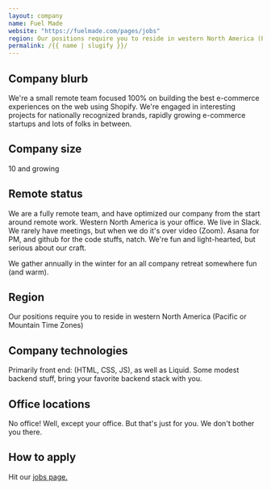 ```yaml
---
layout: company
name: Fuel Made
website: "https://fuelmade.com/pages/jobs"
region: Our positions require you to reside in western North America (Pacific or Mountain Time Zones)
permalink: /{{ name | slugify }}/
---
```


## Company blurb

We're a small remote team focused 100% on building the best e-commerce experiences on the web using Shopify. We're engaged in interesting projects for nationally recognized brands, rapidly growing e-commerce startups and lots of folks in between.

## Company size

10 and growing

## Remote status

We are a fully remote team, and have optimized our company from the start around remote work. Western North America is your office. We live in Slack. We rarely have meetings, but when we do it's over video (Zoom). Asana for PM, and github for the code stuffs, natch. We're fun and light-hearted, but serious about our craft.

We gather annually in the winter for an all company retreat somewhere fun (and warm).

## Region

Our positions require you to reside in western North America (Pacific or Mountain Time Zones)

## Company technologies

Primarily front end: (HTML, CSS, JS), as well as Liquid. Some modest backend stuff, bring your favorite backend stack with you.

## Office locations

No office! Well, except your office. But that's just for you. We don't bother you there.

## How to apply

Hit our [jobs page.](https://fuelmade.com/pages/jobs)